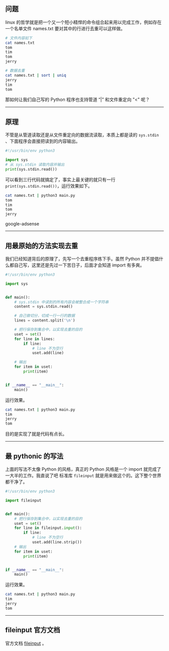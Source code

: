 ## 问题
linux 的哲学就是把一个又一个短小精悍的命令组合起来用以完成工作，例如存在一个名单文件 names.txt 要对其中的行进行去重可以这样做。
```bash
# 文件内容如下
cat names.txt 
tom
tim
tom
jerry

# 数据去重
cat names.txt | sort | uniq
jerry
tim
tom
```

那如何让我们自己写的 Python 程序也支持管道 “|” 和文件重定向 "<" 呢？

---


## 原理
不管是从管道读取还是从文件重定向的数据流读取，本质上都是读的 `sys.stdin` 、下面程序会直接把读到的内容输出。
```python
#!/usr/bin/env python3

import sys
# 从 sys.stdin 读取内容并输出
print(sys.stdin.read())

```
可以看到三行代码就搞定了，事实上最关键的就只有一行 `print(sys.stdin.read())`，运行效果如下。
```bash
cat names.txt | python3 main.py 
tom
tim
tom
jerry

```

google-adsense

---

## 用最原始的方法实现去重
我们已经知道背后的原理了，先写一个去重程序练下手。虽然 Python 并不提倡什么都自己写，这里还是先过一下苦日子，后面才会知道 import 有多爽。
```python
#!/usr/bin/env python3

import sys


def main():
    # sys.stdin 中读到的所有内容会被整合成一个字符串
    content = sys.stdin.read()

    # 自己做切分，切成一行一行的数据
    lines = content.split('\n')

    # 把行保存到集合中，以实现去重的目的
    uset = set()
    for line in lines:
        if line:
            # line 不为空行
            uset.add(line)

    # 输出
    for item in uset:
        print(item)


if __name__ == "__main__":
    main()

```

运行效果。

```bash
cat names.txt | python3 main.py 
tim
jerry
tom
```
目的是实现了就是代码有点长。

---

## 最 pythonic 的写法
上面的写法不太像 Python 的风格，真正的 Python 风格是一个 import 就完成了一大半的工作。我直说了吧 标准库 `fileinput` 就是用来做这个的。这下整个世界都干净了。
```python
#!/usr/bin/env python3

import fileinput


def main():
    # 把行保存到集合中，以实现去重的目的
    uset = set()
    for line in fileinput.input():
        if line:
            # line 不为空行
            uset.add(line.strip())
    # 输出
    for item in uset:
        print(item)


if __name__ == "__main__":
    main()
```
运行效果。
```bash
cat names.txt | python3 main.py 
tim
jerry
tom
```

---

## fileinput 官方文档
官方文档 [fileinput](https://docs.python.org/3.8/library/fileinput.html) 。